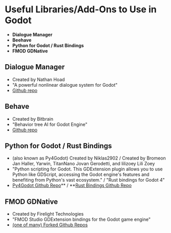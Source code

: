 # Useful Libraries/Add-Ons to Use in Godot
- **Dialogue Manager**
- **Beehave**
- **Python for Godot / Rust Bindings**
- **FMOD GDNative**

## Dialogue Manager
- Created by Nathan Hoad
- "A powerful nonlinear dialogue system for Godot"
- [Github repo](https://github.com/nathanhoad/godot_dialogue_manager)

## Behave
- Created by Bitbrain
- "Behavior tree AI for Godot Engine"
- [Github repo](https://github.com/bitbrain/beehave)

## Python for Godot / Rust Bindings
- (also known as Py4Godot) Created by Niklas2902 / Created by Bromeon Jan Haller, Yarwin, TitanNano Jovan Gerodetti, and lilizoey Lili Zoey
- "Python scripting for Godot. This GDExtension plugin allows you to use Python like GDScript, accessing the Godot engine's features and benefiting from Python's vast ecosystem." / "Rust bindings for Godot 4"
- [Py4Godot Github Repo](https://github.com/niklas2902/py4godot)** / **[Rust Bindings Github Repo](https://github.com/godot-rust/gdext)

## FMOD GDNative
- Created by Firelight Technologies
- "FMOD Studio GDExtension bindings for the Godot game engine"
- [(one of many) Forked Github Repos](https://github.com/utopia-rise/fmod-gdextension)
 
